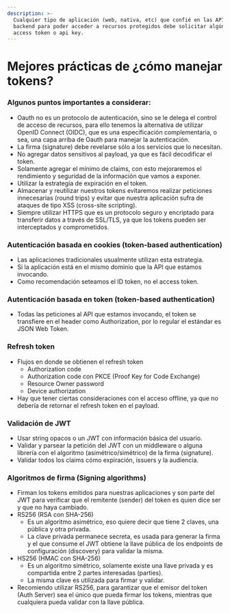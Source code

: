```yaml
---
description: >-
  Cualquier tipo de aplicación (web, nativa, etc) que confié en las APIs en el
  backend para poder acceder a recursos protegidos debe solicitar algún tipo de
  access token o api key.
---
```


# Mejores prácticas de ¿cómo manejar tokens?

### **Algunos puntos importantes a considerar:**

* Oauth no es un protocolo de autenticación, sino se le delega el control de acceso de recursos, para ello tenemos la alternativa de utilizar OpenID Connect \(OIDC\), que es una especificación complementaria, o sea, una capa arriba de Oauth para manejar la autenticación.
* La firma \(signature\) debe revelarse sólo a los servicios que lo necesitan.
* No agregar datos sensitivos al payload, ya que es fácil decodificar el token.
* Solamente agregar el mínimo de claims, con esto mejoraremos el rendimiento y seguridad de la información que vamos a exponer.
* Utilizar la estrategia de expiración en el token.
* Almacenar y reutilizar nuestros tokens evitaremos realizar peticiones innecesarias \(round trips\) y evitar que nuestra aplicación sufra de ataques de tipo XSS \(cross-site scripting\).
* Siempre utilizar HTTPS que es un protocolo seguro y encriptado para transferir datos a través de SSL/TLS,  ya que los tokens pueden ser interceptados y comprometidos.

### Autenticación basada en cookies \(token-based authentication\)

* Las aplicaciones tradicionales usualmente utilizan esta estrategia.
* Si la aplicación está en el mismo dominio que la API que estamos invocando.
* Como recomendación seteamos el ID token, no el access token.

### Autenticación basada en token \(token-based authentication\)

* Todas las peticiones al API que estamos invocando, el token se transfiere en el header como Authorization, por lo regular el estándar es JSON Web Token.

### Refresh token

* Flujos en donde se obtienen el refresh token
  * Authorization code
  * Authorization code con PKCE \(Proof Key for Code Exchange\)
  * Resource Owner password
  * Device authorization
* Hay que tener ciertas consideraciones con el acceso offline, ya que no debería de retornar el refresh token en el payload.

### Validación de JWT

* Usar string opacos o un JWT con información básica del usuario.
* Validar y parsear la petición del JWT con un middleware o alguna librería con el algoritmo \(asimétrico/simétrico\) de la firma \(signature\).
* Validar todos los claims cómo expiración, issuers y la audiencia.

### Algoritmos de firma \(Signing algorithms\)

* Firman los tokens emitidos para nuestras aplicaciones y son parte del JWT para verificar que el remitente \(sender\) del token es quien dice ser y que no haya cambiado.
* RS256 \(RSA con SHA-256\)
  * Es un algoritmo asimétrico, eso quiere decir que tiene 2 claves, una pública y otra privada.
  * La clave privada permanece secreta, es usada para generar la firma y el que consume el JWT obtiene la llave pública de los endpoints de configuración \(discovery\) para validar la misma.
* HS256 \(HMAC con SHA-256\)
  * Es un algoritmo simétrico, solamente existe una llave privada y es compartida entre 2 partes interesadas \(parties\).
  * La misma clave es utilizada para firmar y validar.
* Recomiendo utilizar RS256, para garantizar que el emisor del token \(Auth Server\) sea el único que pueda firmar los tokens, mientras que cualquiera pueda validar con la llave pública.



